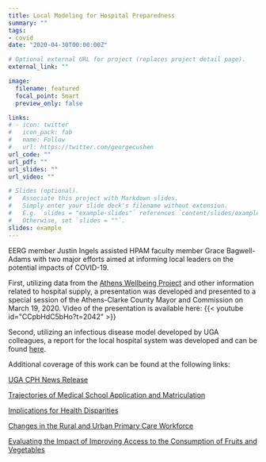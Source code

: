 ```yaml
---
title: Local Modeling for Hospital Preparedness
summary: ""
tags:
- covid
date: "2020-04-30T00:00:00Z"

# Optional external URL for project (replaces project detail page).
external_link: ""

image:
  filename: featured
  focal_point: Smart
  preview_only: false

links:
# - icon: twitter
#   icon_pack: fab
#   name: Follow
#   url: https://twitter.com/georgecushen
url_code: ""
url_pdf: ""
url_slides: ""
url_video: ""

# Slides (optional).
#   Associate this project with Markdown slides.
#   Simply enter your slide deck's filename without extension.
#   E.g. `slides = "example-slides"` references `content/slides/example-slides.md`.
#   Otherwise, set `slides = ""`.
slides: example
---
```


EERG member Justin Ingels assisted HPAM faculty member Grace Bagwell-Adams with two major efforts aimed at informing local leaders on the potential impacts of COVID-19. 

First, utilizing data from the <a href="http://www.athenswellbeingproject.org/" target="_blank">Athens Wellbeing Project</a> and other information related to hospital supply, a presentation was developed and presented to a special session of the Athens-Clarke County Mayor and Commission on March 19, 2020. Video of the presentation is available here:
{{< youtube id="CCpbHdC5bHo?t=2042" >}}


Second, utilizing an infectious disease model developed by UGA colleagues, a report for the local hospital system was developed and can be found <a  href="http://publichealth.uga.edu/wp-content/uploads/2020/04/COVID-19_-ACC-Health-Service-Area-Modeling-Report_FINAL.pdf" target="_blank">here</a>.

Additional coverage of this work can be found at the following links:

<a href="https://publichealth.uga.edu/athens-covid-19-hospitalizations-new-report/" target="_blank">UGA CPH News Release</a>

[Trajectories of Medical School Application and Matriculation](https://eerg.publichealth.uga.edu/publication/thapa-2021-rurality/)

[Implications for Health Disparities](https://eerg.publichealth.uga.edu/publication/thapa-2020-trends/)

[Changes in the Rural and Urban Primary Care Workforce](https://eerg.publichealth.uga.edu/publication/thapa-2020-workforce/)

[Evaluating the Impact of Improving Access to the Consumption of Fruits and Vegetables](https://eerg.publichealth.uga.edu/publication/katapodis-2019-evaluating/)

